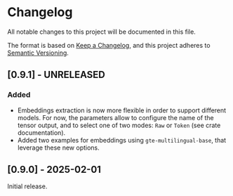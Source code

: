 # Changelog

All notable changes to this project will be documented in this file.

The format is based on [Keep a Changelog](https://keepachangelog.com/en/1.1.0/), and this project adheres to [Semantic Versioning](https://semver.org/spec/v2.0.0.html).


## [0.9.1] - UNRELEASED

### Added

* Embeddings extraction is now more flexible in order to support different models. For now, the parameters allow to configure the name of the tensor output, and to select one of two modes: `Raw` or `Token` (see crate documentation).
* Added two examples for embeddings using `gte-multilingual-base`, that leverage these new options.


## [0.9.0] - 2025-02-01

Initial release.
